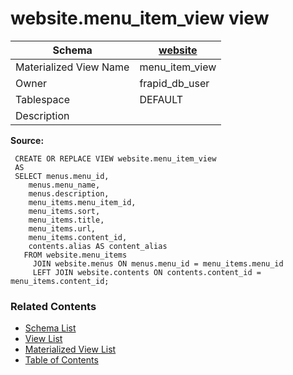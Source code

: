 # website.menu_item_view view

| Schema | [website](../../schemas/website.md) |
| --- | --- |
| Materialized View Name | menu_item_view |
| Owner | frapid_db_user |
| Tablespace | DEFAULT |
| Description |  |

**Source:**

```plpgsql
 CREATE OR REPLACE VIEW website.menu_item_view
 AS
 SELECT menus.menu_id,
    menus.menu_name,
    menus.description,
    menu_items.menu_item_id,
    menu_items.sort,
    menu_items.title,
    menu_items.url,
    menu_items.content_id,
    contents.alias AS content_alias
   FROM website.menu_items
     JOIN website.menus ON menus.menu_id = menu_items.menu_id
     LEFT JOIN website.contents ON contents.content_id = menu_items.content_id;
```


### Related Contents
* [Schema List](../../schemas.md)
* [View List](../../views.md)
* [Materialized View List](../../materialized-views.md)
* [Table of Contents](../../README.md)

